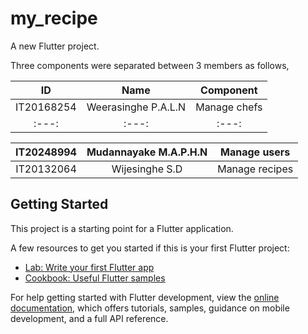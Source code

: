 # my_recipe

A new Flutter project.

Three components were separated between 3 members as follows,

|ID	                          |  Name	                   | Component|
|:---:|:---:|:---:|
|IT20168254 | Weerasinghe P.A.L.N	     | Manage chefs|
|:---:|:---:|:---:|

|IT20248994 | Mudannayake  M.A.P.H.N	   | Manage users|
|:---:|:---:|:---:|
|IT20132064 | Wijesinghe S.D	           | Manage recipes|


## Getting Started

This project is a starting point for a Flutter application.

A few resources to get you started if this is your first Flutter project:

- [Lab: Write your first Flutter app](https://docs.flutter.dev/get-started/codelab)
- [Cookbook: Useful Flutter samples](https://docs.flutter.dev/cookbook)

For help getting started with Flutter development, view the
[online documentation](https://docs.flutter.dev/), which offers tutorials,
samples, guidance on mobile development, and a full API reference.

